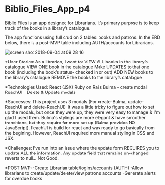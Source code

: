 # Biblio_Files_App_p4

Biblio Files is an app designed for Librarians. 
It’s primary purpose is to keep track of the books in a library’s catalogue. 

The app functions using full crud on 2 tables: books and patrons. 
In the ERD below, there is a post-MVP table including AUTH/accounts for Librarians.

![screen shot 2018-09-04 at 09 28 16](https://user-images.githubusercontent.com/36941422/45300442-56640380-b4dc-11e8-938d-48c22e6f7293.png)

*User Stories: 
As a librarian, I want to:
VIEW ALL books in the library’s catalogue
VIEW ONE book in the catalogue
Make UPDATES to that one book (including the book’s status- checked in or out)
ADD NEW books to the library’s catalogue
REMOVE the books to the library’s catalogue

*Technologies Used:
React (JSX)
Ruby on Rails 
Bulma - create modal
ReachUI - Delete & Update modals

*Successes:
This project uses 3 modals (For create-Bulma, update-ReachUI and delete-ReachUI). It was a little tricky to figure out how to set up the modals, but once they were up, they were very easy to manage & I'm glad I used them.
Bulma's stylings are more elegant & have smoother transitions, but they require far more set up (Bulma provides NO JavaScript). ReachUI is build for react and was ready to go basically from the begining. However, ReachUI required more manual styling in CSS and JSX.



*Challenges:
I've run into an issue where the update form REQUIRES you to update ALL the information. 
Any update field that remains un-changed reverts to null... Not Good.

*POST MVP:
	-Create Librarian table/logins/accounts (AUTH)
	-Allow librarians to create/update/delete/view patron’s accounts
	-Generate alerts for overdue books
